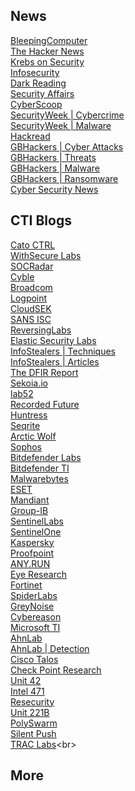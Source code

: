 ## News
[BleepingComputer](https://www.bleepingcomputer.com/feed/)<br>
[The Hacker News](https://feeds.feedburner.com/TheHackersNews)<br>
[Krebs on Security](https://krebsonsecurity.com/feed/)<br>
[Infosecurity](http://www.infosecurity-magazine.com/rss/news/)<br>
[Dark Reading](https://www.darkreading.com/rss.xml)<br>
[Security Affairs](https://securityaffairs.com/category/security/feed)<br>
[CyberScoop](https://cyberscoop.com/news/threats/feed/)<br>
[SecurityWeek | Cybercrime](https://www.securityweek.com/category/cybercrime/feed/)<br>
[SecurityWeek | Malware](https://www.securityweek.com/category/malware-cyber-threats/feed/)<br>
[Hackread](https://hackread.com/category/security/feed/)<br>
[GBHackers | Cyber Attacks](http://gbhackers.com/category/cyber-attack/feed)<br>
[GBHackers | Threats](https://gbhackers.com/category/threatsattacks/feed)<br>
[GBHackers | Malware](https://gbhackers.com/category/malware/feed)<br>
[GBHackers | Ransomware](https://gbhackers.com/category/ransome/feed)<br>
[Cyber Security News](https://cybersecuritynews.com/feed/)<br>

## CTI Blogs
[Cato CTRL](https://www.catonetworks.com/blog/category/cato-ctrl/feed)<br>
[WithSecure Labs](https://rss.app/feeds/CcWy6Rf53K8em1yp.xml)<br>
[SOCRadar](https://rss.app/feeds/OIBWrjqdXF46RxDG.xml)<br>
[Cyble](https://cyble.com/feed/)<br>
[Broadcom](https://sed-cms.broadcom.com/rss/v1/blogs/rss.xml/221)<br>
[Logpoint](https://www.logpoint.com/en/blog/feed/)<br>
[CloudSEK](https://www.cloudsek.com/blog/rss.xml)<br>
[SANS ISC](https://isc.sans.edu/dailypodcast.xml)<br>
[ReversingLabs](https://www.reversinglabs.com/blog/tag/threat-research/rss.xml)<br>
[Elastic Security Labs](https://www.elastic.co/security-labs/rss/feed.xml)<br>
[InfoStealers | Techniques](https://www.infostealers.com/info-stealers-techniques/feed/)<br>
[InfoStealers | Articles](https://www.infostealers.com/learn-info-stealers/feed/)<br>
[The DFIR Report](https://thedfirreport.com/feed/)<br>
[Sekoia.io](https://blog.sekoia.io/feed/)<br>
[lab52](https://lab52.io/blog/feed/)<br>
[Recorded Future](https://www.recordedfuture.com/feed/)<br>
[Huntress](https://feeds.feedburner.com/huntress/KnptRVEsrIS)<br>
[Seqrite](https://feeds.feedburner.com/seqrite/0csnwzgymnj)<br>
[Arctic Wolf](https://arcticwolf.com/resources/category/blog/feed/)<br>
[Sophos](https://news.sophos.com/en-us/category/threat-research/feed/)<br>
[Bitdefender Labs](https://www.bitdefender.com/nuxt/api/en-us/rss/labs/)<br>
[Bitdefender TI](https://www.bitdefender.com/nuxt/api/en-us/rss/businessinsights/threat-intelligence/)<br>
[Malwarebytes](https://blog.malwarebytes.com/feed/)<br>
[ESET](https://www.welivesecurity.com/en/rss/feed/)<br>
[Mandiant](https://feeds.feedburner.com/threatintelligence/pvexyqv7v0v)<br>
[Group-IB](https://blog.group-ib.com/rss.xml)<br>
[SentinelLabs](https://www.sentinelone.com/labs/feed/)<br>
[SentinelOne](https://www.sentinelone.com/blog/category/from-the-front-lines/feed)<br>
[Kaspersky](https://securelist.com/feed/)<br>
[Proofpoint](https://www.proofpoint.com/us/rss.xml)<br>
[ANY.RUN](https://any.run/cybersecurity-blog/feed)<br>
[Eye Research](https://research.eye.security/feed/)<br>
[Fortinet](https://feeds.fortinet.com/fortinet/blog/threat-research)<br>
[SpiderLabs](https://www.trustwave.com/en-us/resources/blogs/spiderlabs-blog/rss.xml)<br>
[GreyNoise](https://www.greynoise.io/blog/rss.xml)<br>
[Cybereason](https://www.cybereason.com/blog/rss.xml)<br>
[Microsoft TI](https://www.microsoft.com/en-us/security/blog/topic/threat-intelligence/feed/)<br>
[AhnLab](https://asec.ahnlab.com/en/feed/)<br>
[AhnLab | Detection](https://asec.ahnlab.com/en/category/detection-en/feed/)<br>
[Cisco Talos](https://blog.talosintelligence.com/feed/)<br>
[Check Point Research](https://research.checkpoint.com/feed/)<br>
[Unit 42](http://feeds.feedburner.com/Unit42)<br>
[Intel 471](https://intel471.com/blog/feed)<br>
[Resecurity](https://www.resecurity.com/feed)<br>
[Unit 221B](https://blog.unit221b.com/dont-read-this-blog/rss.xml)<br>
[PolySwarm](https://blog.polyswarm.io/rss.xml)<br>
[Silent Push](https://www.silentpush.com/category/blog/feed/)<br>
[TRAC Labs](https://medium.com/feed/@traclabs_)<br>

## More

